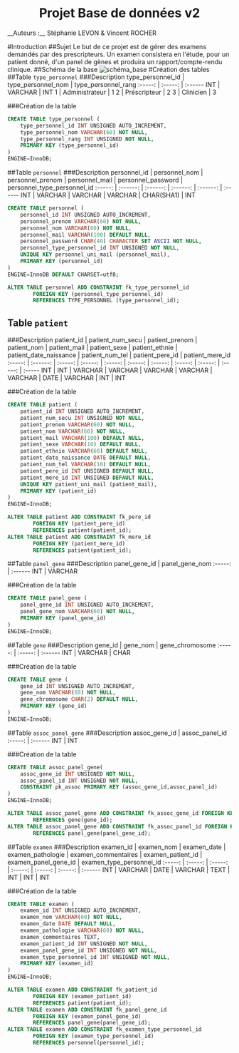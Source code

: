 <h1 style="text-align: center;">Projet Base de données v2</h1>
__Auteurs :__ Stéphanie LEVON & Vincent ROCHER

#Introduction
##Sujet 
Le but de ce projet est de gérer des examens demandés par des prescripteurs. Un examen consistera en l'étude, pour un patient donné, d'un panel de gènes et produira un rapport/compte-rendu clinique.
##Schéma de la base
![schéma_base](https://rawgit.com/rochevin/projet_BDD/master/schema_base_v2.svg)
#Création des tables
##Table `type_personnel`
###Description
type_personnel_id | type_personnel_nom | type_personnel_rang
:-----: | :-----: | :------
INT | VARCHAR | INT
1 | Administrateur | 1
2 | Préscripteur | 2
3 | Clinicien | 3


###Création de la table
``` sql
CREATE TABLE type_personnel (
    type_personnel_id INT UNSIGNED AUTO_INCREMENT,
    type_personnel_nom VARCHAR(60) NOT NULL,
    type_personnel_rang INT UNSIGNED NOT NULL,
    PRIMARY KEY (type_personnel_id)
)
ENGINE=InnoDB;          
```

##Table `personnel`
###Description
personnel_id | personnel_nom | personnel_prenom | personnel_mail | personnel_password | personnel_type_personnel_id
:-----: | :------: | :------: | :------: | :------: | :------ 
INT | VARCHAR | VARCHAR | VARCHAR | CHAR(SHA1) | INT

``` sql
CREATE TABLE personnel (
    personnel_id INT UNSIGNED AUTO_INCREMENT,
    personnel_prenom VARCHAR(60) NOT NULL,
    personnel_nom VARCHAR(60) NOT NULL,
    personnel_mail VARCHAR(100) DEFAULT NULL,
    personnel_password CHAR(40) CHARACTER SET ASCII NOT NULL,
    personnel_type_personnel_id INT UNSIGNED NOT NULL,
    UNIQUE KEY personnel_uni_mail (personnel_mail),
    PRIMARY KEY (personnel_id)
)
ENGINE=InnoDB DEFAULT CHARSET=utf8;  

ALTER TABLE personnel ADD CONSTRAINT fk_type_personnel_id          
        FOREIGN KEY (personnel_type_personnel_id)           
        REFERENCES TYPE_PERSONNEL (type_personnel_id);  
```
## Table `patient`
###Description
patient_id | patient_num_secu | patient_prenom | patient_nom | patient_mail | patient_sexe | patient_ethnie | patient_date_naissance | patient_num_tel | patient_pere_id | patient_mere_id
:-----: | :------: | :-----: | :-----: | :-----: | :-----: | :-----: | :-----: | :-----: | :-----: | :-----
INT | INT | VARCHAR | VARCHAR | VARCHAR | VARCHAR | VARCHAR | DATE | VARCHAR | INT | INT 


###Création de la table
``` sql
CREATE TABLE patient (
    patient_id INT UNSIGNED AUTO_INCREMENT,
    patient_num_secu INT UNSIGNED NOT NULL,
    patient_prenom VARCHAR(60) NOT NULL,
    patient_nom VARCHAR(60) NOT NULL,
    patient_mail VARCHAR(100) DEFAULT NULL,
    patient_sexe VARCHAR(10) DEFAULT NULL,
    patient_ethnie VARCHAR(60) DEFAULT NULL,
    patient_date_naissance DATE DEFAULT NULL,
    patient_num_tel VARCHAR(10) DEFAULT NULL,
    patient_pere_id INT UNSIGNED DEFAULT NULL,
    patient_mere_id INT UNSIGNED DEFAULT NULL,
    UNIQUE KEY patient_uni_mail (patient_mail),
    PRIMARY KEY (patient_id)
)
ENGINE=InnoDB;   

ALTER TABLE patient ADD CONSTRAINT fk_pere_id
        FOREIGN KEY (patient_pere_id) 
        REFERENCES patient(patient_id);
ALTER TABLE patient ADD CONSTRAINT fk_mere_id 
        FOREIGN KEY (patient_mere_id) 
        REFERENCES patient(patient_id);
```

##Table `panel_gene`
###Description
panel_gene_id | panel_gene_nom
:-----: | :------ 
INT | VARCHAR

###Création de la table
``` sql
CREATE TABLE panel_gene (
    panel_gene_id INT UNSIGNED AUTO_INCREMENT,
    panel_gene_nom VARCHAR(60) NOT NULL,
    PRIMARY KEY (panel_gene_id)
)
ENGINE=InnoDB;        
```

##Table `gene`
###Description
gene_id | gene_nom | gene_chromosome
:-----: | :-----: | :------ 
INT | VARCHAR | CHAR



###Création de la table
``` sql
CREATE TABLE gene (
    gene_id INT UNSIGNED AUTO_INCREMENT,
    gene_nom VARCHAR(60) NOT NULL,
    gene_chromosome CHAR(2) DEFAULT NULL,
    PRIMARY KEY (gene_id)
)
ENGINE=InnoDB;           
```

##Table `assoc_panel_gene`
###Description
assoc_gene_id | assoc_panel_id
:-----: | :------ 
INT | INT



###Création de la table
``` sql
CREATE TABLE assoc_panel_gene(
    assoc_gene_id INT UNSIGNED NOT NULL,
    assoc_panel_id INT UNSIGNED NOT NULL,
    CONSTRAINT pk_assoc PRIMARY KEY (assoc_gene_id,assoc_panel_id)
)
ENGINE=InnoDB;    

ALTER TABLE assoc_panel_gene ADD CONSTRAINT fk_assoc_gene_id FOREIGN KEY (assoc_gene_id)
        REFERENCES gene(gene_id);
ALTER TABLE assoc_panel_gene ADD CONSTRAINT fk_assoc_panel_id FOREIGN KEY (assoc_panel_id)
        REFERENCES panel_gene(panel_gene_id);
```

##Table `examen`
###Description
examen_id | examen_nom | examen_date | examen_pathologie | examen_commentaires | examen_patient_id | examen_panel_gene_id | examen_type_personnel_id
:-----: | :-----: | :-----: | :-----: | :-----: | :-----: | :------ 
INT | VARCHAR | DATE | VARCHAR | TEXT | INT | INT | INT



###Création de la table
``` sql
CREATE TABLE examen (
    examen_id INT UNSIGNED AUTO_INCREMENT,
    examen_nom VARCHAR(60) NOT NULL,
    examen_date DATE DEFAULT NULL,
    examen_pathologie VARCHAR(60) NOT NULL,
    examen_commentaires TEXT,
    examen_patient_id INT UNSIGNED NOT NULL,
    examen_panel_gene_id INT UNSIGNED NOT NULL,
    examen_type_personnel_id INT UNSIGNED NOT NULL,
    PRIMARY KEY (examen_id)
)
ENGINE=InnoDB; 

ALTER TABLE examen ADD CONSTRAINT fk_patient_id
        FOREIGN KEY (examen_patient_id) 
        REFERENCES patient(patient_id);
ALTER TABLE examen ADD CONSTRAINT fk_panel_gene_id
        FOREIGN KEY (examen_panel_gene_id) 
        REFERENCES panel_gene(panel_gene_id);  
ALTER TABLE examen ADD CONSTRAINT fk_examen_type_personnel_id
        FOREIGN KEY (examen_type_personnel_id) 
        REFERENCES personnel(personnel_id);
```
